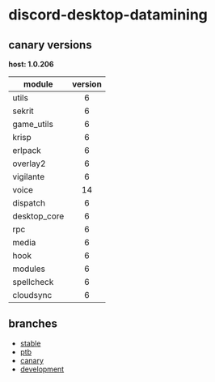 # discord-desktop-datamining

## canary versions

**host: 1.0.206**

| module | version |
| ------ | :-----: |
| utils | 6 |
| sekrit | 6 |
| game_utils | 6 |
| krisp | 6 |
| erlpack | 6 |
| overlay2 | 6 |
| vigilante | 6 |
| voice | 14 |
| dispatch | 6 |
| desktop_core | 6 |
| rpc | 6 |
| media | 6 |
| hook | 6 |
| modules | 6 |
| spellcheck | 6 |
| cloudsync | 6 |

## branches

- [stable](https://github.com/OpenAsar/discord-desktop-datamining/tree/stable)
- [ptb](https://github.com/OpenAsar/discord-desktop-datamining/tree/ptb)
- [canary](https://github.com/OpenAsar/discord-desktop-datamining/tree/canary)
- [development](https://github.com/OpenAsar/discord-desktop-datamining/tree/development)